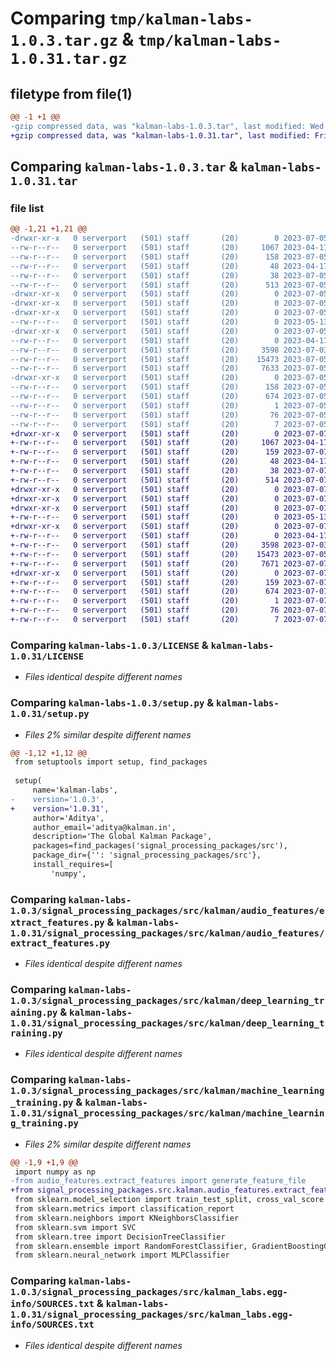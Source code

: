 # Comparing `tmp/kalman-labs-1.0.3.tar.gz` & `tmp/kalman-labs-1.0.31.tar.gz`

## filetype from file(1)

```diff
@@ -1 +1 @@
-gzip compressed data, was "kalman-labs-1.0.3.tar", last modified: Wed Jul  5 17:55:46 2023, max compression
+gzip compressed data, was "kalman-labs-1.0.31.tar", last modified: Fri Jul  7 12:29:26 2023, max compression
```

## Comparing `kalman-labs-1.0.3.tar` & `kalman-labs-1.0.31.tar`

### file list

```diff
@@ -1,21 +1,21 @@
-drwxr-xr-x   0 serverport   (501) staff       (20)        0 2023-07-05 17:55:46.965111 kalman-labs-1.0.3/
--rw-r--r--   0 serverport   (501) staff       (20)     1067 2023-04-17 18:12:27.000000 kalman-labs-1.0.3/LICENSE
--rw-r--r--   0 serverport   (501) staff       (20)      158 2023-07-05 17:55:46.964989 kalman-labs-1.0.3/PKG-INFO
--rw-r--r--   0 serverport   (501) staff       (20)       48 2023-04-17 18:12:27.000000 kalman-labs-1.0.3/README.md
--rw-r--r--   0 serverport   (501) staff       (20)       38 2023-07-05 17:55:46.965153 kalman-labs-1.0.3/setup.cfg
--rw-r--r--   0 serverport   (501) staff       (20)      513 2023-07-05 17:55:35.000000 kalman-labs-1.0.3/setup.py
-drwxr-xr-x   0 serverport   (501) staff       (20)        0 2023-07-05 17:55:46.962641 kalman-labs-1.0.3/signal_processing_packages/
-drwxr-xr-x   0 serverport   (501) staff       (20)        0 2023-07-05 17:55:46.962800 kalman-labs-1.0.3/signal_processing_packages/src/
-drwxr-xr-x   0 serverport   (501) staff       (20)        0 2023-07-05 17:55:46.963840 kalman-labs-1.0.3/signal_processing_packages/src/kalman/
--rw-r--r--   0 serverport   (501) staff       (20)        0 2023-05-13 14:42:55.000000 kalman-labs-1.0.3/signal_processing_packages/src/kalman/__init__.py
-drwxr-xr-x   0 serverport   (501) staff       (20)        0 2023-07-05 17:55:46.964206 kalman-labs-1.0.3/signal_processing_packages/src/kalman/audio_features/
--rw-r--r--   0 serverport   (501) staff       (20)        0 2023-04-17 19:01:55.000000 kalman-labs-1.0.3/signal_processing_packages/src/kalman/audio_features/__init__.py
--rw-r--r--   0 serverport   (501) staff       (20)     3598 2023-07-03 17:29:46.000000 kalman-labs-1.0.3/signal_processing_packages/src/kalman/audio_features/extract_features.py
--rw-r--r--   0 serverport   (501) staff       (20)    15473 2023-07-05 17:50:33.000000 kalman-labs-1.0.3/signal_processing_packages/src/kalman/deep_learning_training.py
--rw-r--r--   0 serverport   (501) staff       (20)     7633 2023-07-05 17:42:30.000000 kalman-labs-1.0.3/signal_processing_packages/src/kalman/machine_learning_training.py
-drwxr-xr-x   0 serverport   (501) staff       (20)        0 2023-07-05 17:55:46.964822 kalman-labs-1.0.3/signal_processing_packages/src/kalman_labs.egg-info/
--rw-r--r--   0 serverport   (501) staff       (20)      158 2023-07-05 17:55:46.000000 kalman-labs-1.0.3/signal_processing_packages/src/kalman_labs.egg-info/PKG-INFO
--rw-r--r--   0 serverport   (501) staff       (20)      674 2023-07-05 17:55:46.000000 kalman-labs-1.0.3/signal_processing_packages/src/kalman_labs.egg-info/SOURCES.txt
--rw-r--r--   0 serverport   (501) staff       (20)        1 2023-07-05 17:55:46.000000 kalman-labs-1.0.3/signal_processing_packages/src/kalman_labs.egg-info/dependency_links.txt
--rw-r--r--   0 serverport   (501) staff       (20)       76 2023-07-05 17:55:46.000000 kalman-labs-1.0.3/signal_processing_packages/src/kalman_labs.egg-info/requires.txt
--rw-r--r--   0 serverport   (501) staff       (20)        7 2023-07-05 17:55:46.000000 kalman-labs-1.0.3/signal_processing_packages/src/kalman_labs.egg-info/top_level.txt
+drwxr-xr-x   0 serverport   (501) staff       (20)        0 2023-07-07 12:29:26.911816 kalman-labs-1.0.31/
+-rw-r--r--   0 serverport   (501) staff       (20)     1067 2023-04-17 18:12:27.000000 kalman-labs-1.0.31/LICENSE
+-rw-r--r--   0 serverport   (501) staff       (20)      159 2023-07-07 12:29:26.911696 kalman-labs-1.0.31/PKG-INFO
+-rw-r--r--   0 serverport   (501) staff       (20)       48 2023-04-17 18:12:27.000000 kalman-labs-1.0.31/README.md
+-rw-r--r--   0 serverport   (501) staff       (20)       38 2023-07-07 12:29:26.911856 kalman-labs-1.0.31/setup.cfg
+-rw-r--r--   0 serverport   (501) staff       (20)      514 2023-07-07 12:29:19.000000 kalman-labs-1.0.31/setup.py
+drwxr-xr-x   0 serverport   (501) staff       (20)        0 2023-07-07 12:29:26.909086 kalman-labs-1.0.31/signal_processing_packages/
+drwxr-xr-x   0 serverport   (501) staff       (20)        0 2023-07-07 12:29:26.909238 kalman-labs-1.0.31/signal_processing_packages/src/
+drwxr-xr-x   0 serverport   (501) staff       (20)        0 2023-07-07 12:29:26.910515 kalman-labs-1.0.31/signal_processing_packages/src/kalman/
+-rw-r--r--   0 serverport   (501) staff       (20)        0 2023-05-13 14:42:55.000000 kalman-labs-1.0.31/signal_processing_packages/src/kalman/__init__.py
+drwxr-xr-x   0 serverport   (501) staff       (20)        0 2023-07-07 12:29:26.910848 kalman-labs-1.0.31/signal_processing_packages/src/kalman/audio_features/
+-rw-r--r--   0 serverport   (501) staff       (20)        0 2023-04-17 19:01:55.000000 kalman-labs-1.0.31/signal_processing_packages/src/kalman/audio_features/__init__.py
+-rw-r--r--   0 serverport   (501) staff       (20)     3598 2023-07-03 17:29:46.000000 kalman-labs-1.0.31/signal_processing_packages/src/kalman/audio_features/extract_features.py
+-rw-r--r--   0 serverport   (501) staff       (20)    15473 2023-07-05 17:50:33.000000 kalman-labs-1.0.31/signal_processing_packages/src/kalman/deep_learning_training.py
+-rw-r--r--   0 serverport   (501) staff       (20)     7671 2023-07-07 12:29:03.000000 kalman-labs-1.0.31/signal_processing_packages/src/kalman/machine_learning_training.py
+drwxr-xr-x   0 serverport   (501) staff       (20)        0 2023-07-07 12:29:26.911497 kalman-labs-1.0.31/signal_processing_packages/src/kalman_labs.egg-info/
+-rw-r--r--   0 serverport   (501) staff       (20)      159 2023-07-07 12:29:26.000000 kalman-labs-1.0.31/signal_processing_packages/src/kalman_labs.egg-info/PKG-INFO
+-rw-r--r--   0 serverport   (501) staff       (20)      674 2023-07-07 12:29:26.000000 kalman-labs-1.0.31/signal_processing_packages/src/kalman_labs.egg-info/SOURCES.txt
+-rw-r--r--   0 serverport   (501) staff       (20)        1 2023-07-07 12:29:26.000000 kalman-labs-1.0.31/signal_processing_packages/src/kalman_labs.egg-info/dependency_links.txt
+-rw-r--r--   0 serverport   (501) staff       (20)       76 2023-07-07 12:29:26.000000 kalman-labs-1.0.31/signal_processing_packages/src/kalman_labs.egg-info/requires.txt
+-rw-r--r--   0 serverport   (501) staff       (20)        7 2023-07-07 12:29:26.000000 kalman-labs-1.0.31/signal_processing_packages/src/kalman_labs.egg-info/top_level.txt
```

### Comparing `kalman-labs-1.0.3/LICENSE` & `kalman-labs-1.0.31/LICENSE`

 * *Files identical despite different names*

### Comparing `kalman-labs-1.0.3/setup.py` & `kalman-labs-1.0.31/setup.py`

 * *Files 2% similar despite different names*

```diff
@@ -1,12 +1,12 @@
 from setuptools import setup, find_packages
 
 setup(
     name='kalman-labs',
-    version='1.0.3',
+    version='1.0.31',
     author='Aditya',
     author_email='aditya@kalman.in',
     description='The Global Kalman Package',
     packages=find_packages('signal_processing_packages/src'),
     package_dir={'': 'signal_processing_packages/src'},
     install_requires=[
         'numpy',
```

### Comparing `kalman-labs-1.0.3/signal_processing_packages/src/kalman/audio_features/extract_features.py` & `kalman-labs-1.0.31/signal_processing_packages/src/kalman/audio_features/extract_features.py`

 * *Files identical despite different names*

### Comparing `kalman-labs-1.0.3/signal_processing_packages/src/kalman/deep_learning_training.py` & `kalman-labs-1.0.31/signal_processing_packages/src/kalman/deep_learning_training.py`

 * *Files identical despite different names*

### Comparing `kalman-labs-1.0.3/signal_processing_packages/src/kalman/machine_learning_training.py` & `kalman-labs-1.0.31/signal_processing_packages/src/kalman/machine_learning_training.py`

 * *Files 2% similar despite different names*

```diff
@@ -1,9 +1,9 @@
 import numpy as np
-from audio_features.extract_features import generate_feature_file
+from signal_processing_packages.src.kalman.audio_features.extract_features import generate_feature_file
 from sklearn.model_selection import train_test_split, cross_val_score
 from sklearn.metrics import classification_report
 from sklearn.neighbors import KNeighborsClassifier
 from sklearn.svm import SVC
 from sklearn.tree import DecisionTreeClassifier
 from sklearn.ensemble import RandomForestClassifier, GradientBoostingClassifier, AdaBoostClassifier
 from sklearn.neural_network import MLPClassifier
```

### Comparing `kalman-labs-1.0.3/signal_processing_packages/src/kalman_labs.egg-info/SOURCES.txt` & `kalman-labs-1.0.31/signal_processing_packages/src/kalman_labs.egg-info/SOURCES.txt`

 * *Files identical despite different names*

